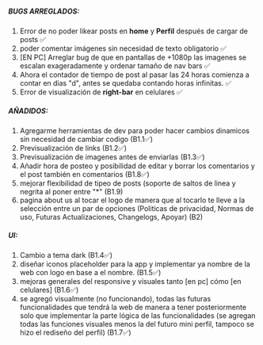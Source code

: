 ##### **BUGS ARREGLADOS:**
1. Error de no poder likear posts en **home** y **Perfil** después de cargar de posts ✅
2. poder comentar imágenes sin necesidad de texto obligatorio ✅
3. [EN PC] Arreglar bug de que en pantallas de +1080p las imagenes se escalan exageradamente y ordenar tamaño de nav bars ✅
4. Ahora el contador de tiempo de post al pasar las 24 horas comienza a contar en dias "d", antes se quedaba contando horas infinitas. ✅
5. Error de visualización de **right-bar** en celulares ✅


##### **AÑADIDOS:**
1. Agregarme herramientas de dev para poder hacer cambios dinamicos sin necesidad de cambiar codigo (B1.1✅)
2. Previsualización de links (B1.2✅)
3. Previsualización de imagenes antes de enviarlas (B1.3✅)
4. Añadir hora de posteo y posibilidad de editar y borrar los comentarios y el  post también en comentarios (B1.8✅)
5. mejorar flexibilidad de tipeo de posts (soporte de saltos de linea y negrita al poner entre "*" (B1.9)
6. pagina about us al tocar el logo de manera que al tocarlo te lleve a la selección entre un par de opciones (Politicas de privacidad, Normas de uso, Futuras Actualizaciones, Changelogs, Apoyar) (B2)

##### **UI:**
1. Cambio a tema dark (B1.4✅)
2. diseñar iconos placeholder para la app y implementar ya nombre de la web con logo en base a el nombre. (B1.5✅)
3. mejoras generales del responsive y visuales tanto [en pc] cómo [en celulares] (B1.6✅) 
4. se agregó visualmente (no funcionando), todas las futuras funcionalidades que tendrá la web de manera a tener posteriormente solo que implementar la parte lógica de las funcionalidades (se agregan todas las funciones visuales menos la del futuro mini perfil, tampoco se hizo el rediseño del perfil) (B1.7✅)




